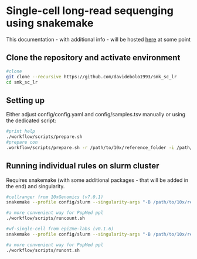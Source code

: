 # Single-cell long-read sequenging using snakemake

This documentation - with additional info - will be hosted [here](https://davidebolo1993.github.io/smk_sc_lr_doc) at some point

## Clone the repository and activate environment

```bash
#clone
git clone --recursive https://github.com/davidebolo1993/smk_sc_lr
cd smk_sc_lr
```

## Setting up

Either adjust config/config.yaml and config/samples.tsv manually or using the dedicated script:

```bash
#print help
./workflow/scripts/prepare.sh
#prepare con
.workflow/scripts/prepare.sh -r /path/to/10x/reference_folder -i /path/to/illumina/fastq_folder -n /path/to/nanopore/fastq_folder -k <5prime,3prime> -e <v1,v2/v3> -c <cells> #-k,-e and -v can be omitted, default values are -k 5prime -v v1 -e 10000
```

## Running individual rules on slurm cluster

Requires snakemake (with some additional packages - that will be added in the end) and singularity.

```bash
#cellranger from 10xGenomics (v7.0.1)
snakemake --profile config/slurm --singularity-args "-B /path/to/10x/reference_folder,/path/to/illumina/fastq_folder" cellranger_count

#a more convenient way for PopMed ppl
./workflow/scripts/runcount.sh
```

```bash
#wf-single-cell from epi2me-labs (v0.1.6)
snakemake --profile config/slurm --singularity-args "-B /path/to/10x/reference_folder,/path/to/nanopore/fastq_folder,/localscratch" wf_single_cell

#a more convenient way for PopMed ppl
./workflow/scripts/runont.sh
```

